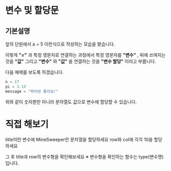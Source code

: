 # 변수 및 할당문

## 기본설명

앞의 단원에서 a = 5 이런식으로 작성하는 모습을 봤습니다.

이렇게 **"="** 과 특정 영문자로 연결하는 과정에서 특정 영문자를 **"변수"** , 뒤에 쓰여지는 것을 **"값"** 그리고 **"변수"** 와 **"값"** 을 연결하는 것을 **"변수 할당"** 이라고 부릅니다.

다음 예제를 보도록 하겠습니다.

```python
n = 17
pi = 3.14
message = "파이썬 좋아요!"
```

위와 같이 숫자뿐만 아니라 문자열도 값으로 변수에 할당할 수 있습니다.

# 직접 해보기
title이란 변수에 MineSweeper란 문자열을 할당하세요
row와 col에 각각 10을 할당하세요

그 후 title과 row의 변수형을 확인해보세요
※ 변수형을 확인하는 함수는 type(변수명) 입니다.